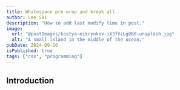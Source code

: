 ```yaml
---
title: Whitespace pre wrap and break all
author: Lee Ski
description: "How to add last modify time in post."
image:
  url: "@postImages/kostya-mikryukov-iX3fVzLgOB8-unsplash.jpg"
  alt: "A small island in the middle of the ocean."
pubDate: 2024-09-16
isPublished: true
tags: ["css", "programming"]
---
```


## Introduction
